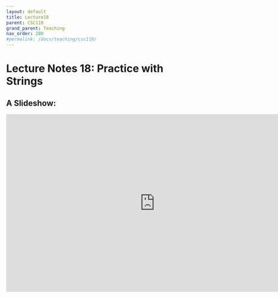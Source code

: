 ```yaml
---
layout: default
title: Lecture18
parent: CSC110
grand_parent: Teaching
nav_order: 280
#permalink: /docs/teaching/csc110/
---  
```

  

Lecture Notes 18: Practice with Strings
===========================================



A Slideshow:
---------------

<iframe src="https://docs.google.com/presentation/d/e/2PACX-1vTwR2JumTURy6Hd0WfcB7ZWsmICTv5RIH8da0V93FfY7Ac5ucYn8svaqiROk52AD5OLfaaVNJuNGPvi/embed?start=false&loop=false&delayms=60000" frameborder="0" width="800" height="479" allowfullscreen="true" mozallowfullscreen="true" webkitallowfullscreen="true"></iframe>
